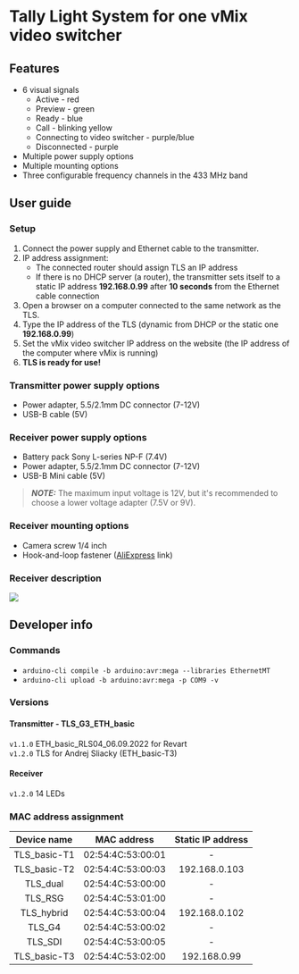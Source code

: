 # Tally Light System for one vMix video switcher
## Features
* 6 visual signals
    * Active - red
    * Preview - green
    * Ready - blue
    * Call - blinking yellow
    * Connecting to video switcher - purple/blue
    * Disconnected - purple
* Multiple power supply options
* Multiple mounting options
* Three configurable frequency channels in the 433 MHz band

## User guide
### Setup
1. Connect the power supply and Ethernet cable to the transmitter.
2. IP address assignment:
    * The connected router should assign TLS an IP address
    * If there is no DHCP server (a router), the transmitter sets itself to a static IP address **192.168.0.99** after **10 seconds** from the Ethernet cable connection
3. Open a browser on a computer connected to the same network as the TLS.
4. Type the IP address of the TLS (dynamic from DHCP or the static one **192.168.0.99**)
5. Set the vMix video switcher IP address on the website (the IP address of the computer where vMix is running)
6. **TLS is ready for use!**

### Transmitter power supply options
* Power adapter, 5.5/2.1mm DC connector (7-12V)
* USB-B cable (5V)

### Receiver power supply options
* Battery pack Sony L-series NP-F (7.4V)
* Power adapter, 5.5/2.1mm DC connector (7-12V)
* USB-B Mini cable (5V)

> **_NOTE:_** The maximum input voltage is 12V, but it's recommended to choose a lower voltage adapter (7.5V or 9V).

### Receiver mounting options
* Camera screw 1/4 inch
* Hook-and-loop fastener ([AliExpress](https://www.aliexpress.com/item/4000402019602.html?spm=a2g0o.cart.0.0.125638damhasXE&mp=1) link)

### Receiver description
![](Receiver.png)

## Developer info
### Commands
* ```arduino-cli compile -b arduino:avr:mega --libraries EthernetMT```
* ```arduino-cli upload -b arduino:avr:mega -p COM9 -v```

### Versions
#### Transmitter - TLS_G3_ETH_basic 
```v1.1.0``` ETH_basic_RLS04_06.09.2022 for Revart   
```v1.2.0``` TLS for Andrej Sliacky (ETH_basic-T3)
#### Receiver
```v1.2.0``` 14 LEDs

### MAC address assignment
|  Device name |    MAC address    | Static IP address |
|:------------:|:-----------------:|:-----------------:|
| TLS_basic-T1 | 02:54:4C:53:00:01 |         -         |
| TLS_basic-T2 | 02:54:4C:53:00:03 |   192.168.0.103   |
|   TLS_dual   | 02:54:4C:53:00:00 |         -         |
|    TLS_RSG   | 02:54:4C:53:01:00 |         -         |
|  TLS_hybrid  | 02:54:4C:53:00:04 |   192.168.0.102   |
|    TLS_G4    | 02:54:4C:53:00:02 |         -         |
|    TLS_SDI   | 02:54:4C:53:00:05 |         -         |
| TLS_basic-T3 | 02:54:4C:53:02:00 |   192.168.0.99    |